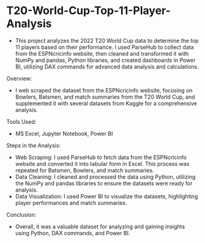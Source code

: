 # T20-World-Cup-Top-11-Player-Analysis
- This project analyzes the 2022 T20 World Cup data to determine the top 11 players based on their performance. I used ParseHub to collect data from the ESPNcricinfo website, then cleaned and transformed it with NumPy and pandas, Python libraries, and created dashboards in Power BI, utilizing DAX commands for advanced data analysis and calculations. 

Overview:
- I web scraped the dataset from the ESPNcricinfo website, focusing on Bowlers, Batsmen, and match summaries from the T20 World Cup, and supplemented it with several datasets from Kaggle for a comprehensive analysis.

Tools Used: 
- MS Excel, Jupyter Notebook, Power BI

Steps in the Analysis:
- Web Scraping: I used ParseHub to fetch data from the ESPNcricinfo website and converted it into tabular form in Excel. This process was repeated for Batsmen, Bowlers, and match summaries.
- Data Cleaning: I cleaned and processed the data using Python, utilizing the NumPy and pandas libraries to ensure the datasets were ready for analysis.
- Data Visualization: I used Power BI to visualize the datasets, highlighting player performances and match summaries.

Conclusion:
- Overall, it was a valuable dataset for analyzing and gaining insights using Python, DAX commands, and Power BI.
